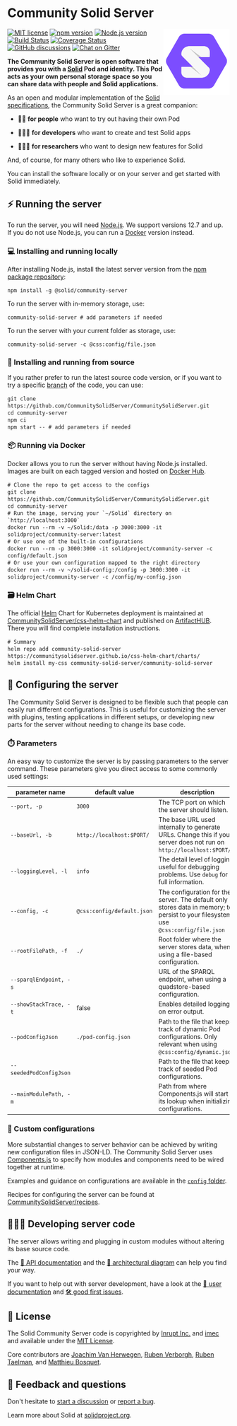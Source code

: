 # Community Solid Server

<img src="https://raw.githubusercontent.com/CommunitySolidServer/CommunitySolidServer/main/templates/images/solid.svg" alt="[Solid logo]" height="150" align="right"/>

[![MIT license](https://img.shields.io/npm/l/@solid/community-server)](https://github.com/CommunitySolidServer/CommunitySolidServer/blob/main/LICENSE.md)
[![npm version](https://img.shields.io/npm/v/@solid/community-server)](https://www.npmjs.com/package/@solid/community-server)
[![Node.js version](https://img.shields.io/node/v/@solid/community-server)](https://www.npmjs.com/package/@solid/community-server)
[![Build Status](https://github.com/CommunitySolidServer/CommunitySolidServer/workflows/CI/badge.svg)](https://github.com/CommunitySolidServer/CommunitySolidServer/actions)
[![Coverage Status](https://coveralls.io/repos/github/CommunitySolidServer/CommunitySolidServer/badge.svg)](https://coveralls.io/github/CommunitySolidServer/CommunitySolidServer)
[![GitHub discussions](https://img.shields.io/github/discussions/CommunitySolidServer/CommunitySolidServer)](https://github.com/CommunitySolidServer/CommunitySolidServer/discussions)
[![Chat on Gitter](https://badges.gitter.im/CommunitySolidServer/community.svg)](https://gitter.im/CommunitySolidServer/community)

**The Community Solid Server is open software
that provides you with a [Solid](https://solidproject.org/) Pod and identity.
This Pod acts as your own personal storage space
so you can share data with people and Solid applications.**

As an open and modular implementation of the
[Solid specifications](https://solidproject.org/TR/),
the Community Solid Server is a great companion:

- 🧑🏽 **for people** who want to try out having their own Pod

- 👨🏿‍💻 **for developers** who want to create and test Solid apps

- 👩🏻‍🔬 **for researchers** who want to design new features for Solid

And, of course, for many others who like to experience Solid.

You can install the software locally or on your server
and get started with Solid immediately.


## ⚡ Running the server
To run the server, you will need [Node.js](https://nodejs.org/en/).
We support versions 12.7 and up.
<br>
If you do not use Node.js,
you can run a [Docker](https://www.docker.com/) version instead.

### 💻 Installing and running locally
After installing Node.js,
install the latest server version
from the [npm package repository](https://www.npmjs.com/):

```shell
npm install -g @solid/community-server
```

To run the server with in-memory storage, use:
```shell
community-solid-server # add parameters if needed
```

To run the server with your current folder as storage, use:
```shell
community-solid-server -c @css:config/file.json
```

### 📃 Installing and running from source
If you rather prefer to run the latest source code version,
or if you want to try a specific [branch](https://www.npmjs.com/) of the code,
you can use:
```shell
git clone https://github.com/CommunitySolidServer/CommunitySolidServer.git
cd community-server
npm ci
npm start -- # add parameters if needed
```

### 📦 Running via Docker
Docker allows you to run the server without having Node.js installed. Images are built on each tagged version and hosted on [Docker Hub](https://hub.docker.com/r/solidproject/community-server).

```shell
# Clone the repo to get access to the configs
git clone https://github.com/CommunitySolidServer/CommunitySolidServer.git
cd community-server
# Run the image, serving your `~/Solid` directory on `http://localhost:3000`
docker run --rm -v ~/Solid:/data -p 3000:3000 -it solidproject/community-server:latest
# Or use one of the built-in configurations
docker run --rm -p 3000:3000 -it solidproject/community-server -c config/default.json
# Or use your own configuration mapped to the right directory
docker run --rm -v ~/solid-config:/config -p 3000:3000 -it solidproject/community-server -c /config/my-config.json
```

### 🗃️ Helm Chart
The official [Helm](https://helm.sh/) Chart for Kubernetes deployment is maintained at [CommunitySolidServer/css-helm-chart](https://github.com/CommunitySolidServer/css-helm-chart) and published on [ArtifactHUB](https://artifacthub.io/packages/helm/community-solid-server/community-solid-server). There you will find complete installation instructions.

```
# Summary
helm repo add community-solid-server https://communitysolidserver.github.io/css-helm-chart/charts/
helm install my-css community-solid-server/community-solid-server
```

## 🔧 Configuring the server
The Community Solid Server is designed to be flexible
such that people can easily run different configurations.
This is useful for customizing the server with plugins,
testing applications in different setups,
or developing new parts for the server
without needing to change its base code.

### ⏱️ Parameters
An easy way to customize the server is
by passing parameters to the server command.
These parameters give you direct access
to some commonly used settings:

| parameter name         | default value              | description                                                                                                                          |
|------------------------|----------------------------|--------------------------------------------------------------------------------------------------------------------------------------|
| `--port, -p`           | `3000`                     | The TCP port on which the server should listen.                                                                                      |
| `--baseUrl, -b`        | `http://localhost:$PORT/`  | The base URL used internally to generate URLs. Change this if your server does not run on `http://localhost:$PORT/`.                 |
| `--loggingLevel, -l`   | `info`                     | The detail level of logging; useful for debugging problems. Use `debug` for full information.                                        |
| `--config, -c`         | `@css:config/default.json` | The configuration for the server. The default only stores data in memory; to persist to your filesystem, use `@css:config/file.json` |
| `--rootFilePath, -f`   | `./`                       | Root folder where the server stores data, when using a file-based configuration.                                                     |
| `--sparqlEndpoint, -s` |                            | URL of the SPARQL endpoint, when using a quadstore-based configuration.                                                              |
| `--showStackTrace, -t` | false                      | Enables detailed logging on error output.                                                                                            |
| `--podConfigJson`      | `./pod-config.json`        | Path to the file that keeps track of dynamic Pod configurations. Only relevant when using `@css:config/dynamic.json`.                |
| `--seededPodConfigJson` |                           | Path to the file that keeps track of seeded Pod configurations. |
| `--mainModulePath, -m` |                            | Path from where Components.js will start its lookup when initializing configurations.                                                |

### 🧶 Custom configurations
More substantial changes to server behavior can be achieved
by writing new configuration files in JSON-LD.
The Community Solid Server uses [Components.js](https://componentsjs.readthedocs.io/en/latest/)
to specify how modules and components need to be wired together at runtime.

Examples and guidance on configurations
are available in the [`config` folder](https://github.com/CommunitySolidServer/CommunitySolidServer/tree/main/config).

Recipes for configuring the server can be found at [CommunitySolidServer/recipes](https://github.com/CommunitySolidServer/recipes).


## 👩🏽‍💻 Developing server code
The server allows writing and plugging in custom modules
without altering its base source code.

The [📗 API documentation](https://communitysolidserver.github.io/CommunitySolidServer/docs/) and
the [📐 architectural diagram](https://rubenverborgh.github.io/solid-server-architecture/solid-architecture-v1-3-0.pdf)
can help you find your way.

If you want to help out with server development,
have a look at the [📓 user documentation](https://github.com/CommunitySolidServer/CommunitySolidServer/blob/main/documentation/) and
[🛠️ good first issues](https://github.com/CommunitySolidServer/CommunitySolidServer/issues?q=is%3Aissue+is%3Aopen+label%3A%22good+first+issue%22).


## 📜 License
The Solid Community Server code
is copyrighted by [Inrupt Inc.](https://inrupt.com/)
and [imec](https://www.imec-int.com/)
and available under the [MIT License](https://github.com/CommunitySolidServer/CommunitySolidServer/blob/main/LICENSE.md).

Core contributors are
[Joachim Van Herwegen](https://github.com/joachimvh),
[Ruben Verborgh](https://github.com/RubenVerborgh),
[Ruben Taelman](https://github.com/rubensworks),
and
[Matthieu Bosquet](https://github.com/matthieubosquet).


## 🎤 Feedback and questions
Don't hesitate to [start a discussion](https://github.com/CommunitySolidServer/CommunitySolidServer/discussions)
or [report a bug](https://github.com/CommunitySolidServer/CommunitySolidServer/issues).

Learn more about Solid at [solidproject.org](https://solidproject.org/).
